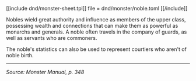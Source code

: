 [[include dnd/monster-sheet.tpl]]
file = dnd/monster/noble.toml
[[/include]]

Nobles wield great authority and influence as members of the upper class, possessing wealth and connections that can make them as powerful as monarchs and generals. A noble often travels in the company of guards, as well as servants who are commoners.

The noble's statistics can also be used to represent courtiers who aren't of noble birth. 

----

_Source: Monster Manual, p. 348_

